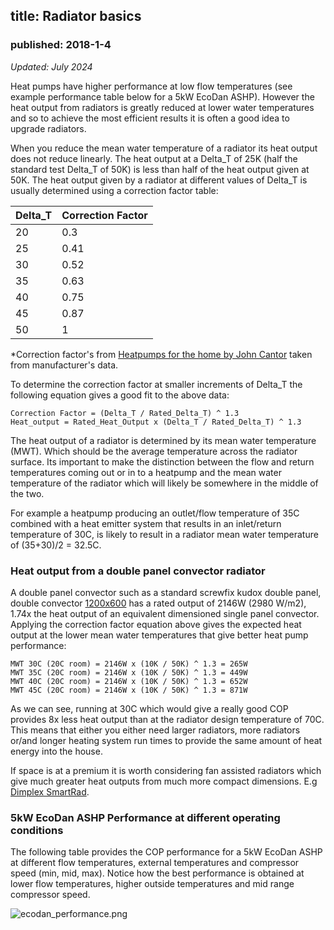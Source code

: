## title: Radiator basics
### published: 2018-1-4

*Updated: July 2024*

Heat pumps have higher performance at low flow temperatures (see example performance table below for a 5kW EcoDan ASHP). However the heat output from radiators is greatly reduced at lower water temperatures and so to achieve the most efficient results it is often a good idea to upgrade radiators.

When you reduce the mean water temperature of a radiator its heat output does not reduce linearly. The heat output at a Delta_T of 25K (half the standard test Delta_T of 50K) is less than half of the heat output given at 50K. The heat output given by a radiator at different values of Delta_T is usually determined using a correction factor table:

| Delta_T | Correction Factor |
|---------|-------------------|
| 20      | 0.3               |
| 25      | 0.41              |
| 30      | 0.52              |
| 35      | 0.63              |
| 40      | 0.75              |
| 45      | 0.87              |
| 50      | 1                 |

*Correction factor's from [Heatpumps for the home by John Cantor](http://www.heatpumps.co.uk/HeatPumpBook.htm) taken from manufacturer's data.

To determine the correction factor at smaller increments of Delta_T the following equation gives a good fit to the above data:

    Correction Factor = (Delta_T / Rated_Delta_T) ^ 1.3
    Heat_output = Rated_Heat_Output x (Delta_T / Rated_Delta_T) ^ 1.3
    
The heat output of a radiator is determined by its mean water temperature (MWT). Which should be the average temperature across the radiator surface. Its important to make the distinction between the flow and return temperatures coming out or in to a heatpump and the mean water temperature of the radiator which will likely be somewhere in the middle of the two.

For example a heatpump producing an outlet/flow temperature of 35C combined with a heat emitter system that results in an inlet/return temperature of 30C, is likely to result in a radiator mean water temperature of (35+30)/2 = 32.5C.

### Heat output from a double panel convector radiator

A double panel convector such as a standard screwfix kudox double panel, double convector [1200x600](https://www.screwfix.com/p/kudox-premium-type-22-double-panel-double-convector-radiator-600-x-1200mm-white-7324btu/91485) has a rated output of 2146W (2980 W/m2), 1.74x the heat output of an equivalent dimensioned single panel convector. Applying the correction factor equation above gives the expected heat output at the lower mean water temperatures that give better heat pump performance:

    MWT 30C (20C room) = 2146W x (10K / 50K) ^ 1.3 = 265W
    MWT 35C (20C room) = 2146W x (10K / 50K) ^ 1.3 = 449W
    MWT 40C (20C room) = 2146W x (10K / 50K) ^ 1.3 = 652W
    MWT 45C (20C room) = 2146W x (10K / 50K) ^ 1.3 = 871W
    
As we can see, running at 30C which would give a really good COP provides 8x less heat output than at the radiator design temperature of 70C. This means that either you either need larger radiators, more radiators or/and longer heating system run times to provide the same amount of heat energy into the house.

If space is at a premium it is worth considering fan assisted radiators which give much greater heat outputs from much more compact dimensions. E.g [Dimplex SmartRad](https://www.dimplex.co.uk/smartrad).
    
### 5kW EcoDan ASHP Performance at different operating conditions

The following table provides the COP performance for a 5kW EcoDan ASHP at different flow temperatures, external temperatures and compressor speed (min, mid, max). Notice how the best performance is obtained at lower flow temperatures, higher outside temperatures and mid range compressor speed.

![ecodan_performance.png](images/ecodan_performance.png)

